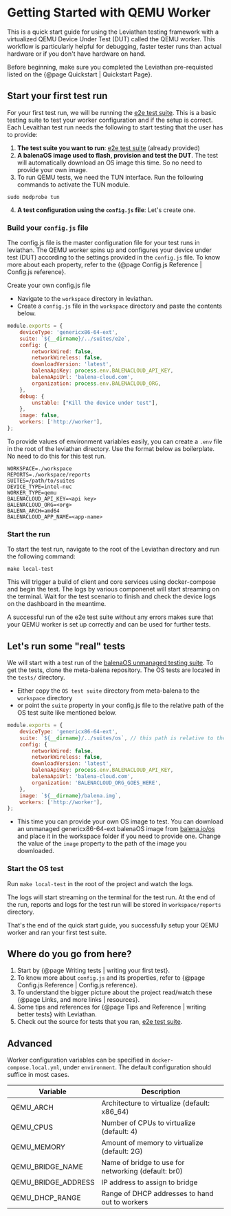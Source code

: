 # Getting Started with QEMU Worker

This is a quick start guide for using the Leviathan testing framework with a virtualized QEMU Device Under Test (DUT) called the QEMU worker. This workflow is particularly helpful for debugging, faster tester runs than actual hardware or if you don't have hardware on hand. 

Before beginning, make sure you completed the Leviathan pre-requisted listed on the {@page Quickstart | Quickstart Page}.

## Start your first test run

For your first test run, we will be running the [e2e test suite](https://github.com/balena-os/leviathan/tree/master/suites/e2e). This is a basic testing suite to test your worker configuration and if the setup is correct. Each Levaithan test run needs the following to start testing that the user has to provide:

1. **The test suite you want to run**: [e2e test suite](https://github.com/balena-os/leviathan/tree/master/suites/e2e) (already provided)
2. **A balenaOS image used to flash, provision and test the DUT**. The test will automatically download an OS image this time. So no need to provide your own image.
3. To run QEMU tests, we need the TUN interface. Run the following commands to activate the TUN module. 

```
sudo modprobe tun
```

4. **A test configuration using the `config.js` file**: Let's create one.

### Build your `config.js` file

The config.js file is the master configuration file for your test runs in leviathan. The QEMU worker spins up and configures your device under test (DUT) according to the settings provided in the `config.js` file. To know more about each property, refer to the {@page Config.js Reference | Config.js reference}.

Create your own config.js file

- Navigate to the `workspace` directory in leviathan.
- Create a `config.js` file in the `workspace` directory and paste the contents below.

```js
module.exports = {
    deviceType: 'genericx86-64-ext',
    suite: `${__dirname}/../suites/e2e`,
    config: {
        networkWired: false,
        networkWireless: false,
        downloadVersion: 'latest',
        balenaApiKey: process.env.BALENACLOUD_API_KEY,
        balenaApiUrl: 'balena-cloud.com',
        organization: process.env.BALENACLOUD_ORG,
    },
    debug: {
        unstable: ["Kill the device under test"],
    },
    image: false, 
    workers: ['http://worker'],
};
```

To provide values of environment variables easily, you can create a `.env` file in the root of the leviathan directory. Use the format below as boilerplate. No need to do this for this test run. 

```
WORKSPACE=./workspace
REPORTS=./workspace/reports
SUITES=/path/to/suites
DEVICE_TYPE=intel-nuc
WORKER_TYPE=qemu
BALENACLOUD_API_KEY=<api key>
BALENACLOUD_ORG=<org>
BALENA_ARCH=amd64
BALENACLOUD_APP_NAME=<app-name>
```

### Start the run

To start the test run, navigate to the root of the Leviathan directory and run the following command:

```
make local-test
```

This will trigger a build of client and core services using docker-compose and begin the test. The logs by various componenet will start streaming on the terminal. Wait for the test scenario to finish and check the device logs on the dashboard in the meantime. 

A successful run of the e2e test suite without any errors makes sure that your QEMU worker is set up correctly and can be used for further tests.

## Let's run some "real" tests

We will start with a test run of the [balenaOS unmanaged testing suite](https://github.com/balena-os/meta-balena/tree/master/tests/suites). To get the tests, clone the meta-balena repository. The OS tests are located in the `tests/` directory.

- Either copy the `OS test suite` directory from meta-balena to the `workspace` directory 
- or point the `suite` property in your config.js file to the relative path of the OS test suite like mentioned below.

```js
module.exports = {
    deviceType: 'genericx86-64-ext',
    suite: `${__dirname}/../suites/os`, // this path is relative to the workspace directory
    config: {
        networkWired: false,
        networkWireless: false,
        downloadVersion: 'latest',
        balenaApiKey: process.env.BALENACLOUD_API_KEY,
        balenaApiUrl: 'balena-cloud.com',
        organization: 'BALENACLOUD_ORG_GOES_HERE',
    },
    image: `${__dirname}/balena.img`,
    workers: ['http://worker'],
};
```

- This time you can provide your own OS image to test. You can download an unmanaged genericx86-64-ext balenaOS image from [balena.io/os](https://www.balena.io/os/#download) and place it in the workspace folder if you need to provide one. Change the value of the `image` property to the path of the image you downloaded. 

### Start the OS test

Run `make local-test` in the root of the project and watch the logs. 

The logs will start streaming on the terminal for the test run. At the end of the run, reports and logs for the test run will be stored in `workspace/reports` directory.

That's the end of the quick start guide, you successfully setup your QEMU worker and ran your first test suite.

## Where do you go from here?

1. Start by {@page Writing tests | writing your first test}.
2. To know more about `config.js` and its properties, refer to {@page Config.js Reference | Config.js reference}.
3. To understand the bigger picture about the project read/watch these {@page Links, and more links | resources}.
4. Some tips and references for {@page Tips and Reference | writing better tests} with Leviathan.
5. Check out the source for tests that you ran, [e2e test suite](https://github.com/balena-os/leviathan/tree/master/suites).

## Advanced

Worker configuration variables can be specified in `docker-compose.local.yml`, under `environment`. The default configuration should suffice in most cases.

| Variable            | Description                                         |
| ------------------- | --------------------------------------------------- |
| QEMU_ARCH           | Architecture to virtualize (default: x86_64)        |
| QEMU_CPUS           | Number of CPUs to virtualize (default: 4)           |
| QEMU_MEMORY         | Amount of memory to virtualize (default: 2G)        |
| QEMU_BRIDGE_NAME    | Name of bridge to use for networking (default: br0) |
| QEMU_BRIDGE_ADDRESS | IP address to assign to bridge                      |
| QEMU_DHCP_RANGE     | Range of DHCP addresses to hand out to workers      |
